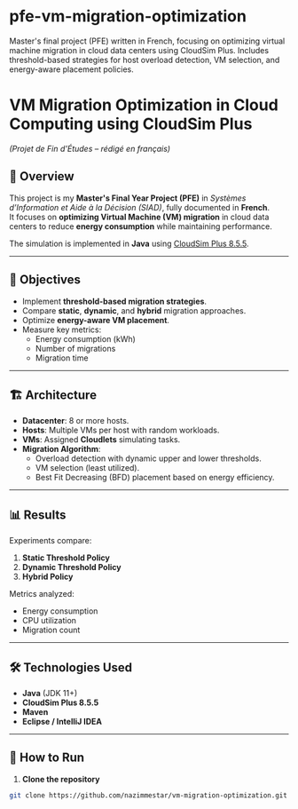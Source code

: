 # pfe-vm-migration-optimization
Master's final project (PFE) written in French, focusing on optimizing virtual machine migration in cloud data centers using CloudSim Plus.  Includes threshold-based strategies for host overload detection, VM selection, and energy-aware placement policies.


# VM Migration Optimization in Cloud Computing using CloudSim Plus  
*(Projet de Fin d'Études – rédigé en français)*

## 📌 Overview
This project is my **Master's Final Year Project (PFE)** in *Systèmes d’Information et Aide à la Décision (SIAD)*, fully documented in **French**.  
It focuses on **optimizing Virtual Machine (VM) migration** in cloud data centers to reduce **energy consumption** while maintaining performance.

The simulation is implemented in **Java** using [CloudSim Plus 8.5.5](https://cloudsimplus.org/).

---

## 🎯 Objectives
- Implement **threshold-based migration strategies**.
- Compare **static**, **dynamic**, and **hybrid** migration approaches.
- Optimize **energy-aware VM placement**.
- Measure key metrics:  
  - Energy consumption (kWh)  
  - Number of migrations  
  - Migration time

---

## 🏗️ Architecture
- **Datacenter**: 8 or more hosts.
- **Hosts**: Multiple VMs per host with random workloads.
- **VMs**: Assigned **Cloudlets** simulating tasks.
- **Migration Algorithm**:  
  - Overload detection with dynamic upper and lower thresholds.  
  - VM selection (least utilized).  
  - Best Fit Decreasing (BFD) placement based on energy efficiency.

---

## 📊 Results
Experiments compare:
1. **Static Threshold Policy**
2. **Dynamic Threshold Policy**
3. **Hybrid Policy**

Metrics analyzed:
- Energy consumption
- CPU utilization
- Migration count

---

## 🛠️ Technologies Used
- **Java** (JDK 11+)
- **CloudSim Plus 8.5.5**
- **Maven**
- **Eclipse / IntelliJ IDEA**

---

## 🚀 How to Run
1. **Clone the repository**
```bash
git clone https://github.com/nazimmestar/vm-migration-optimization.git
